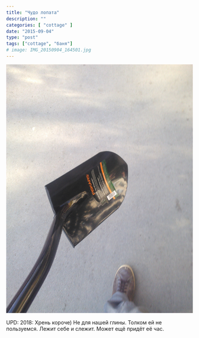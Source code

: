 ```yaml
---
title: "Чудо лопата"
description: ""
categories: [ "cottage" ]
date: "2015-09-04"
type: "post"
tags: ["cottage", "баня"]
# image: IMG_20150904_164501.jpg
---
```


![](IMG_20150904_164501.jpg)

UPD: 2018: Хрень короче) Не для нашей глины. Толком ей не пользуемся. Лежит себе и слежит. Может ещё придёт её час.
